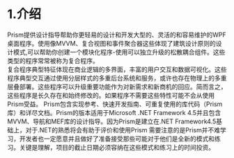 # 1.介绍 #
Prism提供设计指导帮助你更轻易的设计和开发大型的、灵活的和容易维护的WPF桌面程序。使用像MVVM、复合视图和事件聚合器这些体现了建筑设计原则的设计模式,可以帮助你创建一个模块化程序-使用可以独立升级的松散耦合组件。这些类型的程序常常被称为复合程序。  
复合程序典型特征体现在商业逻辑的多界面，丰富的用户交互和数据可视化。这些程序典型交互通过使用分层样式的多重后台系统和服务，或许也存在物理上的多重层叠部署。这些程序可以升级重要功能作为对新需求和新商机的回应。简而言之，这些程序是长久存在和始终修改的。如果程序不需要这些特性可能不会从使用Prism受益。
Prism包含实现参考、快速开发指南、可重复使用的库代码（Prism库）和详尽文档。Prism的版本适用于Microsoft .NET Framework 4.5并且包含MVVM、导航和MEF库的设计指导。因为Prism是建立在.NET Framework4.5基础上，对于.NET的熟悉将会有助于评价和使用Prism
需要注意的是Prism并不难学习，开发者也一定愿意并且做好了准备接受那些可能对于他们是全新的模式和练习。关键是理解，项目的截止日期必须容纳在这些模式和练习上的时间投资。